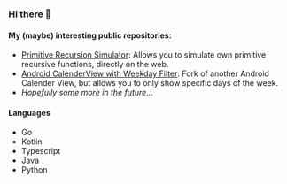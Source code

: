 ### Hi there 👋

#### My (maybe) interesting public repositories:
- [Primitive Recursion Simulator](https://github.com/Ich5003/primrec): Allows you to simulate own primitive recursive functions, directly on the web.
- [Android CalenderView with Weekday Filter](https://github.com/Ich5003/CalendarView-WeekdayFilter): Fork of another Android Calender View, but allows you to only show specific days of the week.
- _Hopefully some more in the future..._

#### Languages
- Go
- Kotlin
- Typescript
- Java
- Python
<!--
**Ich5003/Ich5003** is a ✨ _special_ ✨ repository because its `README.md` (this file) appears on your GitHub profile.

Here are some ideas to get you started:

- 🔭 I’m currently working on ...
- 🌱 I’m currently learning ...
- 👯 I’m looking to collaborate on ...
- 🤔 I’m looking for help with ...
- 💬 Ask me about ...
- 📫 How to reach me: ...
- 😄 Pronouns: ...
- ⚡ Fun fact: ...
-->
